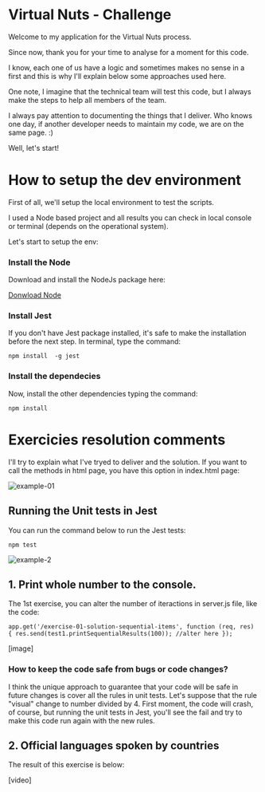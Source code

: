 # Virtual Nuts - Challenge
Welcome to my application for the Virtual Nuts process.

Since now, thank you for your time to analyse for a moment for this code. 

I know, each one of us have a logic and sometimes makes no sense in a first and this is why I'll explain below some approaches used here.

One note, I imagine that the technical team will test this code, but I always make the steps to help all members of the team.

I always pay attention to documenting the things that I deliver. Who knows one day, if another developer needs to maintain my code, we are on the same page. :)

Well, let's start!

# How to setup the dev environment
First of all, we'll setup the local environment to test the scripts.

I used a Node based project and all results you can check in local console or terminal (depends on the operational system).

Let's start to setup the env:

### Install the Node
Download and install the NodeJs package here:

<a href="https://nodejs.org/en/download/">Donwload Node</a>

### Install Jest
If you don't have Jest package installed, it's safe to make the installation before the next step.
In terminal, type the command:

`
npm install  -g jest
`

### Install the dependecies
Now, install the other dependencies typing the command:

`
npm install
`

# Exercicies resolution comments

I'll try to explain what I've tryed to deliver and the solution.
If you want to call the methods in html page, you have this option in index.html page:

![example-01](https://user-images.githubusercontent.com/1747058/182039605-6428a28d-3101-42fd-a842-18e80aa09ecd.gif)

## Running the Unit tests in Jest
You can run the command below to run the Jest tests:

`
npm test
` 

![example-2](https://user-images.githubusercontent.com/1747058/182039763-011a34f8-e0aa-42d1-8659-35ad3d3839c7.gif)



## 1. Print whole number to the console.

The 1st exercise, you can alter the number of iteractions in server.js file, like the code:

`
app.get('/exercise-01-solution-sequential-items', function (req, res) {
  res.send(test1.printSequentialResults(100)); //alter here
});
`

[image]

### How to keep the code safe from bugs or code changes?
I think the unique approach to guarantee that your code will be safe in future changes is cover all the rules in unit tests.
Let's suppose that the rule "visual" change to number divided by 4. 
First moment, the code will crash, of course, but running the unit tests in Jest, you'll see the fail and try to make this code run again with the new rules.

## 2. Official languages spoken by countries

The result of this exercise is below:

[video]
